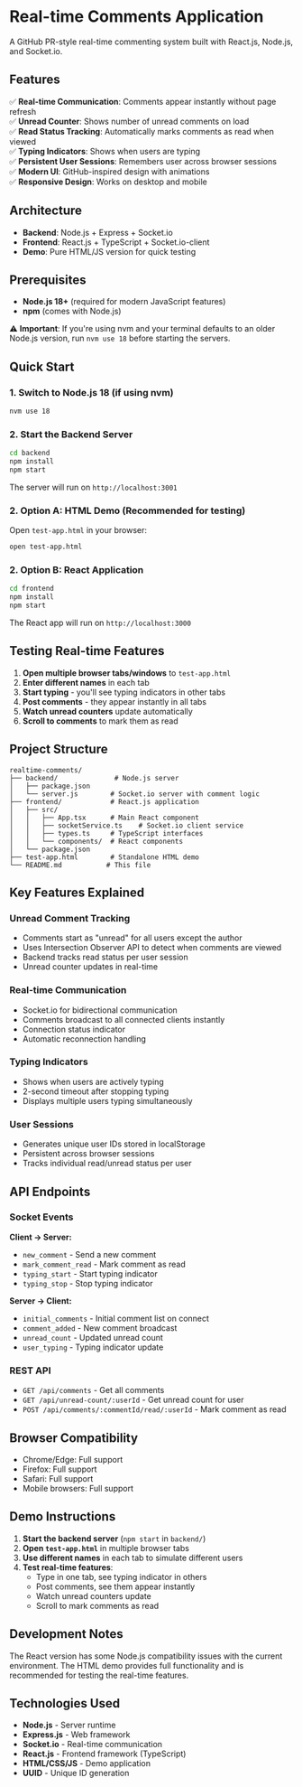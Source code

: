 # Real-time Comments Application

A GitHub PR-style real-time commenting system built with React.js, Node.js, and Socket.io.

## Features

✅ **Real-time Communication**: Comments appear instantly without page refresh  
✅ **Unread Counter**: Shows number of unread comments on load  
✅ **Read Status Tracking**: Automatically marks comments as read when viewed  
✅ **Typing Indicators**: Shows when users are typing  
✅ **Persistent User Sessions**: Remembers user across browser sessions  
✅ **Modern UI**: GitHub-inspired design with animations  
✅ **Responsive Design**: Works on desktop and mobile  

## Architecture

- **Backend**: Node.js + Express + Socket.io
- **Frontend**: React.js + TypeScript + Socket.io-client
- **Demo**: Pure HTML/JS version for quick testing

## Prerequisites

- **Node.js 18+** (required for modern JavaScript features)
- **npm** (comes with Node.js)

⚠️ **Important**: If you're using nvm and your terminal defaults to an older Node.js version, run `nvm use 18` before starting the servers.

## Quick Start

### 1. Switch to Node.js 18 (if using nvm)

```bash
nvm use 18
```

### 2. Start the Backend Server

```bash
cd backend
npm install
npm start
```

The server will run on `http://localhost:3001`

### 2. Option A: HTML Demo (Recommended for testing)

Open `test-app.html` in your browser:

```bash
open test-app.html
```

### 2. Option B: React Application

```bash
cd frontend
npm install
npm start
```

The React app will run on `http://localhost:3000`

## Testing Real-time Features

1. **Open multiple browser tabs/windows** to `test-app.html`
2. **Enter different names** in each tab
3. **Start typing** - you'll see typing indicators in other tabs
4. **Post comments** - they appear instantly in all tabs
5. **Watch unread counters** update automatically
6. **Scroll to comments** to mark them as read

## Project Structure

```
realtime-comments/
├── backend/              # Node.js server
│   ├── package.json
│   └── server.js        # Socket.io server with comment logic
├── frontend/            # React.js application
│   ├── src/
│   │   ├── App.tsx      # Main React component
│   │   ├── socketService.ts    # Socket.io client service
│   │   ├── types.ts     # TypeScript interfaces
│   │   └── components/  # React components
│   └── package.json
├── test-app.html        # Standalone HTML demo
└── README.md           # This file
```

## Key Features Explained

### Unread Comment Tracking
- Comments start as "unread" for all users except the author
- Uses Intersection Observer API to detect when comments are viewed
- Backend tracks read status per user session
- Unread counter updates in real-time

### Real-time Communication
- Socket.io for bidirectional communication
- Comments broadcast to all connected clients instantly
- Connection status indicator
- Automatic reconnection handling

### Typing Indicators
- Shows when users are actively typing
- 2-second timeout after stopping typing
- Displays multiple users typing simultaneously

### User Sessions
- Generates unique user IDs stored in localStorage
- Persistent across browser sessions
- Tracks individual read/unread status per user

## API Endpoints

### Socket Events

**Client → Server:**
- `new_comment` - Send a new comment
- `mark_comment_read` - Mark comment as read
- `typing_start` - Start typing indicator
- `typing_stop` - Stop typing indicator

**Server → Client:**
- `initial_comments` - Initial comment list on connect
- `comment_added` - New comment broadcast
- `unread_count` - Updated unread count
- `user_typing` - Typing indicator update

### REST API
- `GET /api/comments` - Get all comments
- `GET /api/unread-count/:userId` - Get unread count for user
- `POST /api/comments/:commentId/read/:userId` - Mark comment as read

## Browser Compatibility

- Chrome/Edge: Full support
- Firefox: Full support
- Safari: Full support
- Mobile browsers: Full support

## Demo Instructions

1. **Start the backend server** (`npm start` in `backend/`)
2. **Open `test-app.html`** in multiple browser tabs
3. **Use different names** in each tab to simulate different users
4. **Test real-time features**:
   - Type in one tab, see typing indicator in others
   - Post comments, see them appear instantly
   - Watch unread counters update
   - Scroll to mark comments as read

## Development Notes

The React version has some Node.js compatibility issues with the current environment. The HTML demo provides full functionality and is recommended for testing the real-time features.

## Technologies Used

- **Node.js** - Server runtime
- **Express.js** - Web framework
- **Socket.io** - Real-time communication
- **React.js** - Frontend framework (TypeScript)
- **HTML/CSS/JS** - Demo application
- **UUID** - Unique ID generation